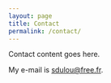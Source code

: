 ```yaml
---
layout: page
title: Contact
permalink: /contact/
---
```


Contact content goes here.

My e-mail is [sdulou@free.fr](mailto:sdulou@free.fr).
